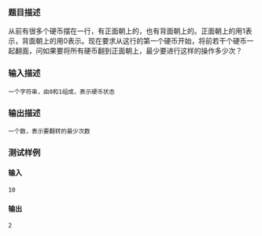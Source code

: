 ### 题目描述

从前有很多个硬币摆在一行，有正面朝上的，也有背面朝上的。正面朝上的用1表示，背面朝上的用0表示。现在要求从这行的第一个硬币开始，将前若干个硬币一起翻面，问如果要将所有硬币翻到正面朝上，最少要进行这样的操作多少次？

### 输入描述

```
一个字符串，由0和1组成，表示硬币状态
```
### 输出描述

```
一个数，表示要翻转的最少次数
```

### 测试样例
#### 输入
```
10

```
#### 输出
```
2
```
